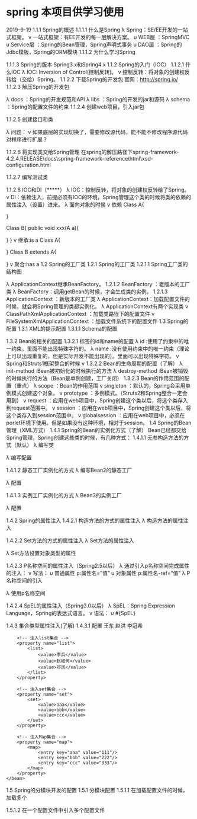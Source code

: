 # spring 本项目供学习使用
2019-9-19
1.1.1	Spring的概述
1.1.1.1	什么是Spring
λ	Spring：SE/EE开发的一站式框架。
ν	一站式框架：有EE开发的每一层解决方案。
υ	WEB层		：SpringMVC
υ	Service层	：Spring的Bean管理，Spring声明式事务
υ	DAO层		：Spring的Jdbc模板，Spring的ORM模块
1.1.1.2	为什么学习Spring

1.1.1.3	Spring的版本
Spring3.x和Spring4.x
1.1.2	Spring的入门（IOC）
1.1.2.1	什么IOC
λ	IOC: Inversion of Control(控制反转)。
ν	控制反转：将对象的创建权反转给（交给）Spring。
1.1.2.2	下载Spring的开发包
官网：http://spring.io/
1.1.2.3	解压Spring的开发包

λ	docs		：Spring的开发规范和API
λ	libs		：Spring的开发的jar和源码
λ	schema	：Spring的配置文件的约束
1.1.2.4	创建web项目，引入jar包


1.1.2.5	创建接口和类


λ	问题：
ν	如果底层的实现切换了，需要修改源代码，能不能不修改程序源代码对程序进行扩展？

1.1.2.6	将实现类交给Spring管理
在spring的解压路径下spring-framework-4.2.4.RELEASE\docs\spring-framework-reference\html\xsd-configuration.html

1.1.2.7	编写测试类

1.1.2.8	IOC和DI（*****）
λ	IOC：控制反转，将对象的创建权反转给了Spring。
ν	DI：依赖注入，前提必须有IOC的环境，Spring管理这个类的时候将类的依赖的属性注入（设置）进来。
λ	面向对象的时候
ν	依赖
Class A{

}

Class B{
	public void xxx(A a){

}
}
ν	继承:is a
Class A{

}
Class B extends A{

}
ν	聚合:has a
1.2	Spring的工厂类
1.2.1	Spring的工厂类
1.2.1.1	Spring工厂类的结构图

λ	ApplicationContext继承BeanFactory。
1.2.1.2	BeanFactory			：老版本的工厂类
λ	BeanFactory：调用getBean的时候，才会生成类的实例。
1.2.1.3	ApplicationContext	：新版本的工厂类
λ	ApplicationContext：加载配置文件的时候，就会将Spring管理的类都实例化。
λ	ApplicationContext有两个实现类
ν	ClassPathXmlApplicationContext	：加载类路径下的配置文件
ν	FileSystemXmlApplicationContext	：加载文件系统下的配置文件
1.3	Spring的配置
1.3.1	XML的提示配置
1.3.1.1	Schema的配置

1.3.2	Bean的相关的配置
1.3.2.1	<bean>标签的id和name的配置
λ	id		:使用了约束中的唯一约束。里面不能出现特殊字符的。
λ	name	:没有使用约束中的唯一约束（理论上可以出现重复的，但是实际开发不能出现的）。里面可以出现特殊字符。
ν	Spring和Struts1框架整合的时候
ν	<bean name=”/user” class=””/>
1.3.2.2	Bean的生命周期的配置（了解）
λ	init-method		:Bean被初始化的时候执行的方法
λ	destroy-method	:Bean被销毁的时候执行的方法（Bean是单例创建，工厂关闭）
1.3.2.3	Bean的作用范围的配置（重点）
λ	scope			：Bean的作用范围
ν	singleton		：默认的，Spring会采用单例模式创建这个对象。
ν	prototype	：多例模式。（Struts2和Spring整合一定会用到）
ν	request		：应用在web项目中，Spring创建这个类以后，将这个类存入到request范围中。
ν	session		：应用在web项目中，Spring创建这个类以后，将这个类存入到session范围中。
ν	globalsession	：应用在web项目中，必须在porlet环境下使用。但是如果没有这种环境，相对于session。
1.4	Spring的Bean管理（XML方式）
1.4.1	Spring的Bean的实例化方式（了解）
Bean已经都交给Spring管理，Spring创建这些类的时候，有几种方式：
1.4.1.1	无参构造方法的方式（默认）
λ	编写类

λ	编写配置

1.4.1.2	静态工厂实例化的方式
λ	编写Bean2的静态工厂

λ	配置

1.4.1.3	实例工厂实例化的方式
λ	Bean3的实例工厂

λ	配置

1.4.2	Spring的属性注入
1.4.2.1	构造方法的方式的属性注入
λ	构造方法的属性注入

1.4.2.2	Set方法的方式的属性注入
λ	Set方法的属性注入

λ	Set方法设置对象类型的属性

1.4.2.3	P名称空间的属性注入（Spring2.5以后）
λ	通过引入p名称空间完成属性的注入：
ν	写法：
υ	普通属性	p:属性名=”值”
υ	对象属性	p:属性名-ref=”值”
λ	P名称空间的引入

λ	使用p名称空间

1.4.2.4	SpEL的属性注入（Spring3.0以后）
λ	SpEL：Spring Expression Language，Spring的表达式语言。
ν	语法：
υ	#{SpEL}

1.4.3	集合类型属性注入(了解)
1.4.3.1	配置
	<!-- Spring的集合属性的注入============================ -->
	<!-- 注入数组类型 -->
	<bean id="collectionBean" class="com.itheima.spring.demo5.CollectionBean">
		<!-- 数组类型 -->
		<property name="arrs">
			<list>
				<value>王东</value>
				<value>赵洪</value>
				<value>李冠希</value>
			</list>
		</property>
		
		<!-- 注入list集合 -->
		<property name="list">
			<list>
				<value>李兵</value>
				<value>赵如何</value>
				<value>邓凤</value>
			</list>
		</property>
		
		<!-- 注入set集合 -->
		<property name="set">
			<set>
				<value>aaa</value>
				<value>bbb</value>
				<value>ccc</value>
			</set>
		</property>
		
		<!-- 注入Map集合 -->
		<property name="map">
			<map>
				<entry key="aaa" value="111"/>
				<entry key="bbb" value="222"/>
				<entry key="ccc" value="333"/>
			</map>
		</property>
	</bean>
1.5	Spring的分模块开发的配置
1.5.1	分模块配置
1.5.1.1	在加载配置文件的时候，加载多个

1.5.1.2	在一个配置文件中引入多个配置文件

